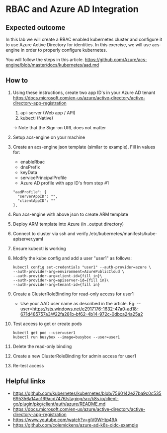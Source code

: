 # RBAC and Azure AD Integration

## Expected outcome

In this lab we will create a RBAC enabled kubernetes cluster and configure it to use Azure Active Directory for identities. In this exercise, we will use acs-engine in order to properly configure kubernetes. 

You will follow the steps in this article. https://github.com/Azure/acs-engine/blob/master/docs/kubernetes/aad.md

## How to

1. Using these instructions, create two app ID's in your Azure AD tenant https://docs.microsoft.com/en-us/azure/active-directory/active-directory-app-registration 

    1. api-server (Web app / API)
    2. kubectl (Native)

    -> Note that the Sign-on URL does not matter

2. Setup acs-engine on your machine

3. Create an acs-engine json template (similar to example). Fill in values for:

    * enableRbac
    * dnsPrefix
    * keyData
    * servicePrincipalProfile
    * Azure AD profile with app ID's from step #1

    ```
    "aadProfile": {
      "serverAppID": "",
      "clientAppID": ""
    },
    ```

4. Run acs-engine with above json to create ARM template
5. Deploy ARM template into Azure (in _output directory)
6. Connect to cluster via ssh and verify /etc/kubernetes/manifests/kube-apiserver.yaml
7. Ensure kubectl is working
8. Modify the kube config and add a user "user1" as follows:

    ```
    kubectl config set-credentials "user1" --auth-provider=azure \
    --auth-provider-arg=environment=AzurePublicCloud \
    --auth-provider-arg=client-id={fill in}\
    --auth-provider-arg=apiserver-id={fill in}\
    --auth-provider-arg=tenant-id={fill in}
    ```

8. Create a ClusterRoleBinding for read-only access for user1

    * Use your AAD user name as described in the article. Eg: --user=https://sts.windows.net/e2917176-1632-47a0-ad18-671d485757a3/#22fa281b-bf62-4b14-972c-0dbca24a25a2 

9. Test access to get or create pods

    ```
    kubectl get pod --user=user1
    kubectl run busybox --image=busybox --user=user1
    ```

10. Delete the read-only binding
11. Create a new ClusterRoleBinding for admin access for user1
12. Re-test access


## Helpful links

* https://github.com/kubernetes/kubernetes/blob/7560142e27ba9c0c535695356a14ac169acd7476/staging/src/k8s.io/client-go/plugin/pkg/client/auth/azure/README.md
* https://docs.microsoft.com/en-us/azure/active-directory/active-directory-app-registration 
* https://www.youtube.com/watch?v=giV0WHtp49A 
* https://github.com/colemickens/azure-ad-k8s-oidc-example 